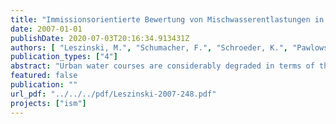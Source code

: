 ```yaml
---
title: "Immissionsorientierte Bewertung von Mischwasserentlastungen in Tieflandflüssen"
date: 2007-01-01
publishDate: 2020-07-03T20:16:34.913431Z
authors: [ "Leszinski, M.", "Schumacher, F.", "Schroeder, K.", "Pawlowsky-Reusing, E.", "Heinzmann, B." ]
publication_types: ["4"]
abstract: "Urban water courses are considerably degraded in terms of their hydrology, riparian and channel morphology, substrate heterogeneity and habitat features as well as water and sediment quality. In addition, the combined sewer overflows and the ecotoxicological impacts of its components lead to a change of the physical-chemical and microbial mass balance affecting the biocenoses of higher trophic levels. Combined sewer overflows are therefore an additional stress to the ecological status of the urban course of the River Spree and of its channels, which is damaged already by both preload and background load of the aquatic environment. With regard to the assessment of the ecological water status, the European Water Framework Directives gives priority to the aquatic biocenoses in their capacity as ecological quality parameters. Against this background, an immission-oriented approach for the assessment of combined sewer overflows has to describe also their impacts on the biocenoses of the macrozoobenthos, the fish fauna, the macrophytes and the phytoplancton. These biocenoses are protected against the harmful impacts resulting from CSO only if the modification of their physical and chemical environment is avoided or reduced to an ecologically tolerable level respectively. In case that unfavourable impacts cannot be completely eliminated, the degree of impairment and the number of damaging CSO discharge events, which appear to be acceptable, should be defined. The present study is based on the bibliographic study „ Impact of urban use on the mass balance and the biocoenosis of lowland rivers under special consideration of combined sewer overflows” and deals with the assessment of CSO impacts on the ecological situation of the urban Spree and the channels (Cyprinid water bodies). In general, the immissionoriented assessment of CSO impact on the biocenoses (macrozoobenthos, fish fauna) requires the observation of the intensity, duration and frequency of occurrence of the individual events based on the assumption that, due to the background pollution, top priority is currently given to the acute CSO impacts. Requirements for the protection of aquatic biocenoses are developed with regard to the target parameters oxygen and ammonium/ammoniac and ecological tolerances of the biocenotic subjects of protection, which are strongest influenced by CSO. Initially, it is discussed to what extent the already existing results from laboratory investigations can be transferred to field situations. Next to the commonly accepted threshold values for oxygen concentrations during continuous persistent loads, particular requirements for the oxygen balance in case of peak loads are formulated."
featured: false
publication: ""
url_pdf: "../../../pdf/Leszinski-2007-248.pdf"
projects: ["ism"]
---
```


